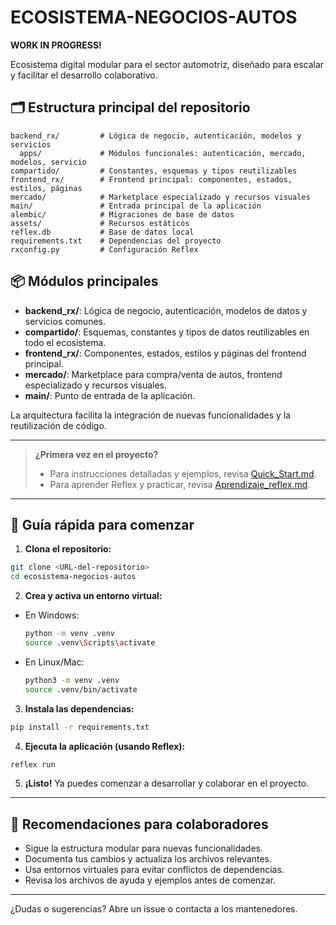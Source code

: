
# ECOSISTEMA-NEGOCIOS-AUTOS
**WORK IN PROGRESS!**

Ecosistema digital modular para el sector automotriz, diseñado para escalar y facilitar el desarrollo colaborativo.

## 🗂️ Estructura principal del repositorio

```
backend_rx/         # Lógica de negocio, autenticación, modelos y servicios
  apps/             # Módulos funcionales: autenticación, mercado, modelos, servicio
compartido/         # Constantes, esquemas y tipos reutilizables
frontend_rx/        # Frontend principal: componentes, estados, estilos, páginas
mercado/            # Marketplace especializado y recursos visuales
main/               # Entrada principal de la aplicación
alembic/            # Migraciones de base de datos
assets/             # Recursos estáticos
reflex.db           # Base de datos local
requirements.txt    # Dependencias del proyecto
rxconfig.py         # Configuración Reflex
```

## 📦 Módulos principales

- **backend_rx/**: Lógica de negocio, autenticación, modelos de datos y servicios comunes.
- **compartido/**: Esquemas, constantes y tipos de datos reutilizables en todo el ecosistema.
- **frontend_rx/**: Componentes, estados, estilos y páginas del frontend principal.
- **mercado/**: Marketplace para compra/venta de autos, frontend especializado y recursos visuales.
- **main/**: Punto de entrada de la aplicación.

La arquitectura facilita la integración de nuevas funcionalidades y la reutilización de código.

---

> **¿Primera vez en el proyecto?**
> - Para instrucciones detalladas y ejemplos, revisa [Quick_Start.md](./Quick_Start.md).
> - Para aprender Reflex y practicar, revisa [Aprendizaje_reflex.md](./Aprendizaje_reflex.md).

---

## 🚀 Guía rápida para comenzar

1. **Clona el repositorio:**
```bash
git clone <URL-del-repositorio>
cd ecosistema-negocios-autos
```

2. **Crea y activa un entorno virtual:**
- En Windows:
  ```bash
  python -m venv .venv
  source .venv\Scripts\activate
  ```
- En Linux/Mac:
  ```bash
  python3 -m venv .venv
  source .venv/bin/activate
  ```

3. **Instala las dependencias:**
```bash
pip install -r requirements.txt
```

4. **Ejecuta la aplicación (usando Reflex):**
```bash
reflex run
```

5. **¡Listo!**
Ya puedes comenzar a desarrollar y colaborar en el proyecto.

---

## 🤝 Recomendaciones para colaboradores

- Sigue la estructura modular para nuevas funcionalidades.
- Documenta tus cambios y actualiza los archivos relevantes.
- Usa entornos virtuales para evitar conflictos de dependencias.
- Revisa los archivos de ayuda y ejemplos antes de comenzar.

---

¿Dudas o sugerencias? Abre un issue o contacta a los mantenedores.
